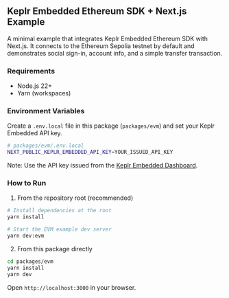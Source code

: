 ## Keplr Embedded Ethereum SDK + Next.js Example

A minimal example that integrates Keplr Embedded Ethereum SDK with Next.js. It connects to the Ethereum Sepolia testnet by default and demonstrates social sign-in, account info, and a simple transfer transaction.

### Requirements

- Node.js 22+
- Yarn (workspaces)

### Environment Variables

Create a `.env.local` file in this package (`packages/evm`) and set your Keplr Embedded API key.

```bash
# packages/evm/.env.local
NEXT_PUBLIC_KEPLR_EMBEDDED_API_KEY=YOUR_ISSUED_API_KEY
```

Note: Use the API key issued from the [Keplr Embedded Dashboard](https://dapp.embed.keplr.app).

### How to Run

1. From the repository root (recommended)

```bash
# Install dependencies at the root
yarn install

# Start the EVM example dev server
yarn dev:evm
```

2. From this package directly

```bash
cd packages/evm
yarn install
yarn dev
```

Open `http://localhost:3000` in your browser.
